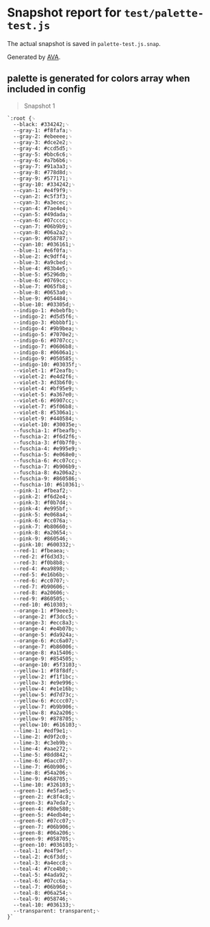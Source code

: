 # Snapshot report for `test/palette-test.js`

The actual snapshot is saved in `palette-test.js.snap`.

Generated by [AVA](https://ava.li).

## palette is generated for colors array when included in config

> Snapshot 1

    `:root {␊
      --black: #334242;␊
      --gray-1: #f8fafa;␊
      --gray-2: #ebeeee;␊
      --gray-3: #dce2e2;␊
      --gray-4: #ccd5d5;␊
      --gray-5: #bbc6c6;␊
      --gray-6: #a7b6b6;␊
      --gray-7: #91a3a3;␊
      --gray-8: #778d8d;␊
      --gray-9: #577171;␊
      --gray-10: #334242;␊
      --cyan-1: #e4f9f9;␊
      --cyan-2: #c5f3f3;␊
      --cyan-3: #a3ecec;␊
      --cyan-4: #7ae4e4;␊
      --cyan-5: #49dada;␊
      --cyan-6: #07cccc;␊
      --cyan-7: #06b9b9;␊
      --cyan-8: #06a2a2;␊
      --cyan-9: #058787;␊
      --cyan-10: #036161;␊
      --blue-1: #e6f0fa;␊
      --blue-2: #c9dff4;␊
      --blue-3: #a9cbed;␊
      --blue-4: #83b4e5;␊
      --blue-5: #5296db;␊
      --blue-6: #0769cc;␊
      --blue-7: #065fb8;␊
      --blue-8: #0653a0;␊
      --blue-9: #054484;␊
      --blue-10: #03305d;␊
      --indigo-1: #ebebfb;␊
      --indigo-2: #d5d5f6;␊
      --indigo-3: #bbbbf1;␊
      --indigo-4: #9b9bea;␊
      --indigo-5: #7070e2;␊
      --indigo-6: #0707cc;␊
      --indigo-7: #0606b8;␊
      --indigo-8: #0606a1;␊
      --indigo-9: #050585;␊
      --indigo-10: #03035f;␊
      --violet-1: #f2eafb;␊
      --violet-2: #e4d2f6;␊
      --violet-3: #d3b6f0;␊
      --violet-4: #bf95e9;␊
      --violet-5: #a367e0;␊
      --violet-6: #6907cc;␊
      --violet-7: #5f06b8;␊
      --violet-8: #5306a1;␊
      --violet-9: #440584;␊
      --violet-10: #30035e;␊
      --fuschia-1: #fbeafb;␊
      --fuschia-2: #f6d2f6;␊
      --fuschia-3: #f0b7f0;␊
      --fuschia-4: #e995e9;␊
      --fuschia-5: #e068e0;␊
      --fuschia-6: #cc07cc;␊
      --fuschia-7: #b906b9;␊
      --fuschia-8: #a206a2;␊
      --fuschia-9: #860586;␊
      --fuschia-10: #610361;␊
      --pink-1: #fbeaf2;␊
      --pink-2: #f6d2e4;␊
      --pink-3: #f0b7d4;␊
      --pink-4: #e995bf;␊
      --pink-5: #e068a4;␊
      --pink-6: #cc076a;␊
      --pink-7: #b80660;␊
      --pink-8: #a20654;␊
      --pink-9: #860546;␊
      --pink-10: #600332;␊
      --red-1: #fbeaea;␊
      --red-2: #f6d3d3;␊
      --red-3: #f0b8b8;␊
      --red-4: #ea9898;␊
      --red-5: #e16b6b;␊
      --red-6: #cc0707;␊
      --red-7: #b90606;␊
      --red-8: #a20606;␊
      --red-9: #860505;␊
      --red-10: #610303;␊
      --orange-1: #f9eee3;␊
      --orange-2: #f3dcc5;␊
      --orange-3: #ecc8a3;␊
      --orange-4: #e4b07b;␊
      --orange-5: #da924a;␊
      --orange-6: #cc6a07;␊
      --orange-7: #b86006;␊
      --orange-8: #a15406;␊
      --orange-9: #854505;␊
      --orange-10: #5f3103;␊
      --yellow-1: #f8f8df;␊
      --yellow-2: #f1f1bc;␊
      --yellow-3: #e9e996;␊
      --yellow-4: #e1e16b;␊
      --yellow-5: #d7d73c;␊
      --yellow-6: #cccc07;␊
      --yellow-7: #b9b906;␊
      --yellow-8: #a2a206;␊
      --yellow-9: #878705;␊
      --yellow-10: #616103;␊
      --lime-1: #edf9e1;␊
      --lime-2: #d9f2c0;␊
      --lime-3: #c3eb9b;␊
      --lime-4: #aae272;␊
      --lime-5: #8dd842;␊
      --lime-6: #6acc07;␊
      --lime-7: #60b906;␊
      --lime-8: #54a206;␊
      --lime-9: #468705;␊
      --lime-10: #326103;␊
      --green-1: #e5fae5;␊
      --green-2: #c8f4c8;␊
      --green-3: #a7eda7;␊
      --green-4: #80e580;␊
      --green-5: #4edb4e;␊
      --green-6: #07cc07;␊
      --green-7: #06b906;␊
      --green-8: #06a206;␊
      --green-9: #058705;␊
      --green-10: #036103;␊
      --teal-1: #e4f9ef;␊
      --teal-2: #c6f3dd;␊
      --teal-3: #a4ecc8;␊
      --teal-4: #7ce4b0;␊
      --teal-5: #4ada92;␊
      --teal-6: #07cc6a;␊
      --teal-7: #06b960;␊
      --teal-8: #06a254;␊
      --teal-9: #058746;␊
      --teal-10: #036133;␊
      --transparent: transparent;␊
    }`
